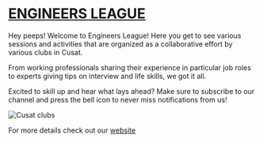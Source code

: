 # [ENGINEERS LEAGUE](https://cusat-clubs.github.io//)




Hey peeps! Welcome to Engineers League! Here you get to see various sessions and activities that are organized as a collaborative effort by various clubs in Cusat.

From working professionals sharing their experience in particular job roles to experts giving tips on interview and life skills, we got it all. 

Excited to skill up and hear what lays ahead? Make sure to subscribe to our channel and press the bell icon to never miss notifications from us!





![Cusat clubs](./src/assets/images/Event%20Brite%20Banner.png)


For more details check out our [website](https://cusat-clubs.github.io//)